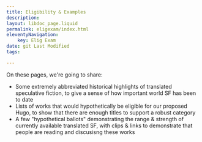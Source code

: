 ```yaml
---
title: Eligibility & Examples
description: 
layout: libdoc_page.liquid
permalink: eligexam/index.html
eleventyNavigation: 
    key: Elig Exam
date: git Last Modified
tags: 

---
```


On these pages, we're going to share: 
* Some extremely abbreviated historical highlights of translated speculative fiction, to give a sense of how important world SF has been to date
* Lists of works that would hypothetically be eligible for our proposed Hugo, to show that there are enough titles to support a robust category
* A few "hypothetical ballots" demonstrating the range & strength of currently available translated SF, with clips & links to demonstrate that people are reading and discusisng these works
